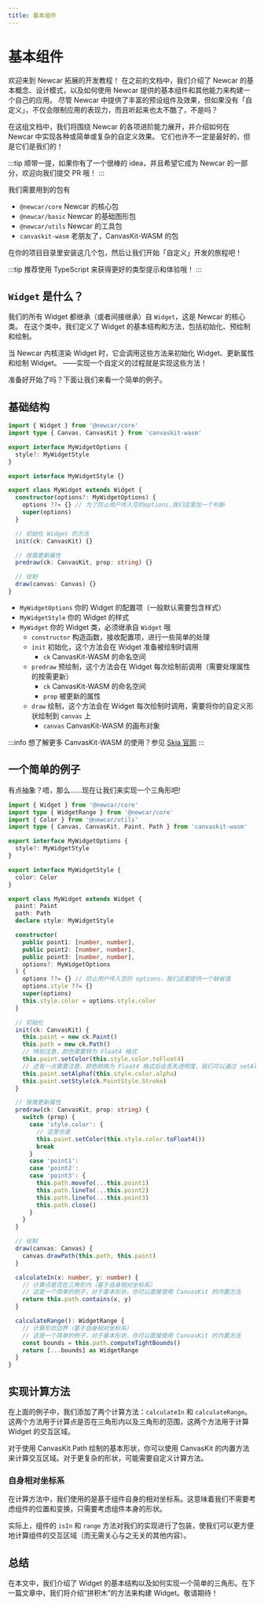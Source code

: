 ```yaml
---
title: 基本组件
---
```


# 基本组件

欢迎来到 Newcar 拓展的开发教程！
在之前的文档中，我们介绍了 Newcar 的基本概念、设计模式，以及如何使用 Newcar 提供的基本组件和其他能力来构建一个自己的应用。
尽管 Newcar 中提供了丰富的预设组件及效果，但如果没有「自定义」，不仅会限制应用的表现力，而且听起来也太不酷了，不是吗？

在这组文档中，我们将围绕 Newcar 的各项进阶能力展开，并介绍如何在 Newcar 中实现各种或简单或复杂的自定义效果。
它们也许不一定是最好的，但是它们是我们的！

:::tip
顺带一提，如果你有了一个很棒的 idea，并且希望它成为 Newcar 的一部分，欢迎向我们提交 PR 哦！
:::

我们需要用到的包有

- `@newcar/core` Newcar 的核心包
- `@newcar/basic` Newcar 的基础图形包
- `@newcar/utils` Newcar 的工具包
- `canvaskit-wasm` 老朋友了，CanvasKit-WASM 的包

在你的项目目录里安装这几个包，然后让我们开始「自定义」开发的旅程吧！

:::tip
推荐使用 TypeScript 来获得更好的类型提示和体验哦！
:::

## `Widget` 是什么？

我们的所有 Widget 都继承（或者间接继承）自 `Widget`，这是 Newcar 的核心类。
在这个类中，我们定义了 Widget 的基本结构和方法，包括初始化、预绘制和绘制。

当 Newcar 内核渲染 Widget 时，它会调用这些方法来初始化 Widget、更新属性和绘制 Widget。
——实现一个自定义的过程就是实现这些方法！

准备好开始了吗？下面让我们来看一个简单的例子。

## 基础结构

```typescript
import { Widget } from '@newcar/core'
import type { Canvas, CanvasKit } from 'canvaskit-wasm'

export interface MyWidgetOptions {
  style?: MyWidgetStyle
}

export interface MyWidgetStyle {}

export class MyWidget extends Widget {
  constructor(options?: MyWidgetOptions) {
    options ??= {} // 为了防止用户传入空的options,我们这里加一个判断
    super(options)
  }

  // 初始化 Widget 的方法
  init(ck: CanvasKit) {}

  // 按需更新属性
  predraw(ck: CanvasKit, prop: string) {}

  // 绘制
  draw(canvas: Canvas) {}
}
```

- `MyWidgetOptions` 你的 Widget 的配置项（一般默认需要包含样式）
- `MyWidgetStyle` 你的 Widget 的样式
- `MyWidget` 你的 Widget 类，必须继承自 `Widget` 哦
  - `constructor` 构造函数，接收配置项，进行一些简单的处理
  - `init` 初始化，这个方法会在 Widget 准备被绘制时调用
    - `ck` CanvasKit-WASM 的命名空间
  - `predraw` 预绘制，这个方法会在 Widget 每次绘制前调用（需要处理属性的按需更新）
    - `ck` CanvasKit-WASM 的命名空间
    - `prop` 被更新的属性
  - `draw` 绘制，这个方法会在 Widget 每次绘制时调用，需要将你的自定义形状绘制到 `canvas` 上
    - `canvas` CanvasKit-WASM 的画布对象

:::info
想了解更多 CanvasKit-WASM 的使用？参见 [Skia 官网](https://skia.org)
:::

## 一个简单的例子

有点抽象？唔，那么……现在让我们来实现一个三角形吧!

```typescript
import { Widget } from '@newcar/core'
import type { WidgetRange } from '@newcar/core'
import { Color } from '@newcar/utils'
import type { Canvas, CanvasKit, Paint, Path } from 'canvaskit-wasm'

export interface MyWidgetOptions {
  style?: MyWidgetStyle
}

export interface MyWidgetStyle {
  color: Color
}

export class MyWidget extends Widget {
  paint: Paint
  path: Path
  declare style: MyWidgetStyle

  constructor(
    public point1: [number, number],
    public point2: [number, number],
    public point3: [number, number],
    options?: MyWidgetOptions
  ) {
    options ??= {} // 防止用户传入空的 options，我们这里提供一个缺省值
    options.style ??= {}
    super(options)
    this.style.color = options.style.color
  }

  // 初始化
  init(ck: CanvasKit) {
    this.paint = new ck.Paint()
    this.path = new ck.Path()
    // 特别注意，颜色需要转为 Float4 格式
    this.paint.setColor(this.style.color.toFloat4)
    // 还有一点需要注意，颜色转换为 Float4 格式后会丢失透明度，我们可以通过 setAlphaf 方法重新设置透明度
    this.paint.setAlphaf(this.style.color.alpha)
    this.paint.setStyle(ck.PaintStyle.Stroke)
  }

  // 按需更新属性
  predraw(ck: CanvasKit, prop: string) {
    switch (prop) {
      case 'style.color': {
        // 这里也是
        this.paint.setColor(this.style.color.toFloat4())
        break
      }
      case 'point1':
      case 'point2':
      case 'point3': {
        this.path.moveTo(...this.point1)
        this.path.lineTo(...this.point2)
        this.path.lineTo(...this.point3)
        this.path.close()
      }
    }
  }

  // 绘制
  draw(canvas: Canvas) {
    canvas.drawPath(this.path, this.paint)
  }

  calculateIn(x: number, y: number) {
    // 计算点是否在三角形内（基于自身相对坐标系）
    // 这是一个简单的例子，对于基本形状，你可以直接使用 CanvasKit 的内置方法
    return this.path.contains(x, y)
  }

  calculateRange(): WidgetRange {
    // 计算形状边界（基于自身相对坐标系）
    // 这是一个简单的例子，对于基本形状，你可以直接使用 CanvasKit 的内置方法
    const bounds = this.path.computeTightBounds()
    return [...bounds] as WidgetRange
  }
}
```

## 实现计算方法

在上面的例子中，我们添加了两个计算方法：`calculateIn` 和 `calculateRange`。
这两个方法用于计算点是否在三角形内以及三角形的范围，这两个方法用于计算 Widget 的交互区域。

对于使用 CanvasKit.Path 绘制的基本形状，你可以使用 CanvasKit 的内置方法来计算交互区域。对于更复杂的形状，可能需要自定义计算方法。

### 自身相对坐标系

在计算方法中，我们使用的是基于组件自身的相对坐标系。这意味着我们不需要考虑组件的位置和变换，只需要考虑组件本身的形状。

实际上，组件的 `isIn` 和 `range` 方法对我们的实现进行了包装，使我们可以更方便地计算组件的交互区域（而无需关心与之无关的其他内容）。

## 总结

在本文中，我们介绍了 Widget 的基本结构以及如何实现一个简单的三角形。在下一篇文章中，我们将介绍“拼积木”的方法来构建 Widget。敬请期待！